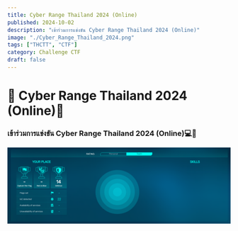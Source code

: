 ```yaml
---
title: Cyber Range Thailand 2024 (Online)
published: 2024-10-02
description: "เข้าร่วมการแข่งขัน Cyber Range Thailand 2024 (Online)"
image: "./Cyber_Range_Thailand_2024.png"
tags: ["THCTT", "CTF"]
category: Challenge CTF
draft: false
---
```


# 🌟 Cyber Range Thailand 2024 (Online)🌟

### เข้าร่วมการแข่งขัน Cyber Range Thailand 2024 (Online)💻🎯

![score](score.png)